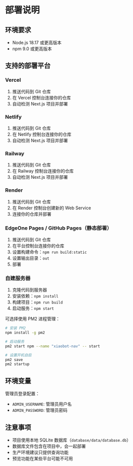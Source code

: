# 部署说明

## 环境要求

- Node.js 18.17 或更高版本
- npm 9.0 或更高版本

## 支持的部署平台

### Vercel
1. 推送代码到 Git 仓库
2. 在 Vercel 控制台连接你的仓库
3. 自动检测 Next.js 项目并部署

### Netlify  
1. 推送代码到 Git 仓库
2. 在 Netlify 控制台连接你的仓库
3. 自动检测 Next.js 项目并部署

### Railway
1. 推送代码到 Git 仓库
2. 在 Railway 控制台连接你的仓库
3. 自动检测 Next.js 项目并部署

### Render
1. 推送代码到 Git 仓库
2. 在 Render 控制台创建新的 Web Service
3. 连接你的仓库并部署

### EdgeOne Pages / GitHub Pages（静态部署）
1. 推送代码到 Git 仓库
2. 在平台控制台连接你的仓库
3. 设置构建命令：`npm run build:static`
4. 设置输出目录：`out`
5. 部署

### 自建服务器
1. 克隆代码到服务器
2. 安装依赖：`npm install`
3. 构建项目：`npm run build`
4. 启动服务：`npm start`

可选择使用 PM2 进程管理：
```bash
# 安装 PM2
npm install -g pm2

# 启动服务
pm2 start npm --name "xiaobot-nav" -- start

# 设置开机自启
pm2 save
pm2 startup
```

## 环境变量

管理员登录配置：
- `ADMIN_USERNAME`: 管理员用户名
- `ADMIN_PASSWORD`: 管理员密码

## 注意事项

- 项目使用本地 SQLite 数据库（`database/data/database.db`）
- 数据库文件包含在项目中，会一起部署
- 生产环境建议只提供查询功能
- 预览功能在某些平台可能不可用 